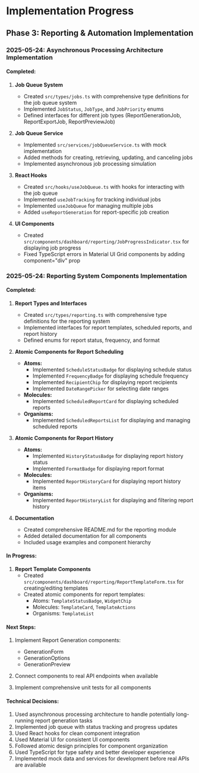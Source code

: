 # Implementation Progress

## Phase 3: Reporting & Automation Implementation

### 2025-05-24: Asynchronous Processing Architecture Implementation

#### Completed:

1. **Job Queue System**

   - Created `src/types/jobs.ts` with comprehensive type definitions for the job queue system
   - Implemented `JobStatus`, `JobType`, and `JobPriority` enums
   - Defined interfaces for different job types (ReportGenerationJob, ReportExportJob, ReportPreviewJob)

2. **Job Queue Service**

   - Implemented `src/services/jobQueueService.ts` with mock implementation
   - Added methods for creating, retrieving, updating, and canceling jobs
   - Implemented asynchronous job processing simulation

3. **React Hooks**

   - Created `src/hooks/useJobQueue.ts` with hooks for interacting with the job queue
   - Implemented `useJobTracking` for tracking individual jobs
   - Implemented `useJobQueue` for managing multiple jobs
   - Added `useReportGeneration` for report-specific job creation

4. **UI Components**
   - Created `src/components/dashboard/reporting/JobProgressIndicator.tsx` for displaying job progress
   - Fixed TypeScript errors in Material UI Grid components by adding component="div" prop

### 2025-05-24: Reporting System Components Implementation

#### Completed:

1. **Report Types and Interfaces**

   - Created `src/types/reporting.ts` with comprehensive type definitions for the reporting system
   - Implemented interfaces for report templates, scheduled reports, and report history
   - Defined enums for report status, frequency, and format

2. **Atomic Components for Report Scheduling**

   - **Atoms:**
     - Implemented `ScheduleStatusBadge` for displaying schedule status
     - Implemented `FrequencyBadge` for displaying schedule frequency
     - Implemented `RecipientChip` for displaying report recipients
     - Implemented `DateRangePicker` for selecting date ranges
   - **Molecules:**
     - Implemented `ScheduledReportCard` for displaying scheduled reports
   - **Organisms:**
     - Implemented `ScheduledReportsList` for displaying and managing scheduled reports

3. **Atomic Components for Report History**

   - **Atoms:**
     - Implemented `HistoryStatusBadge` for displaying report history status
     - Implemented `FormatBadge` for displaying report format
   - **Molecules:**
     - Implemented `ReportHistoryCard` for displaying report history items
   - **Organisms:**
     - Implemented `ReportHistoryList` for displaying and filtering report history

4. **Documentation**
   - Created comprehensive README.md for the reporting module
   - Added detailed documentation for all components
   - Included usage examples and component hierarchy

#### In Progress:

1. **Report Template Components**
   - Created `src/components/dashboard/reporting/ReportTemplateForm.tsx` for creating/editing templates
   - Created atomic components for report templates:
     - Atoms: `TemplateStatusBadge`, `WidgetChip`
     - Molecules: `TemplateCard`, `TemplateActions`
     - Organisms: `TemplateList`

#### Next Steps:

1. Implement Report Generation components:

   - GenerationForm
   - GenerationOptions
   - GenerationPreview

2. Connect components to real API endpoints when available

3. Implement comprehensive unit tests for all components

#### Technical Decisions:

1. Used asynchronous processing architecture to handle potentially long-running report generation tasks
2. Implemented job queue with status tracking and progress updates
3. Used React hooks for clean component integration
4. Used Material UI for consistent UI components
5. Followed atomic design principles for component organization
6. Used TypeScript for type safety and better developer experience
7. Implemented mock data and services for development before real APIs are available
